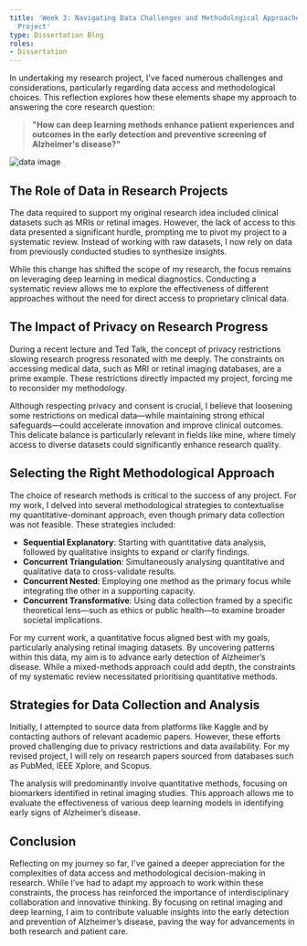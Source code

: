```yaml
---
title: 'Week 3: Navigating Data Challenges and Methodological Approaches in My Research
  Project'
type: Dissertation Blog
roles:
- Dissertation
---
```


In undertaking my research project, I've faced numerous challenges and considerations, particularly regarding data access and methodological choices. This reflection explores how these elements shape my approach to answering the core research question: 

> **"How can deep learning methods enhance patient experiences and outcomes in the early detection and preventive screening of Alzheimer's disease?"**

![data image](https://www.nicepng.com/png/detail/263-2637172_data-analytics-image-big-data-analytics-png.png)
## The Role of Data in Research Projects

The data required to support my original research idea included clinical datasets such as MRIs or retinal images. However, the lack of access to this data presented a significant hurdle, prompting me to pivot my project to a systematic review. Instead of working with raw datasets, I now rely on data from previously conducted studies to synthesize insights.

While this change has shifted the scope of my research, the focus remains on leveraging deep learning in medical diagnostics. Conducting a systematic review allows me to explore the effectiveness of different approaches without the need for direct access to proprietary clinical data.

## The Impact of Privacy on Research Progress

During a recent lecture and Ted Talk, the concept of privacy restrictions slowing research progress resonated with me deeply. The constraints on accessing medical data, such as MRI or retinal imaging databases, are a prime example. These restrictions directly impacted my project, forcing me to reconsider my methodology.

Although respecting privacy and consent is crucial, I believe that loosening some restrictions on medical data—while maintaining strong ethical safeguards—could accelerate innovation and improve clinical outcomes. This delicate balance is particularly relevant in fields like mine, where timely access to diverse datasets could significantly enhance research quality.

## Selecting the Right Methodological Approach

The choice of research methods is critical to the success of any project. For my work, I delved into several methodological strategies to contextualise my quantitative-dominant approach, even though primary data collection was not feasible. These strategies included:

- **Sequential Explanatory**: Starting with quantitative data analysis, followed by qualitative insights to expand or clarify findings.
- **Concurrent Triangulation**: Simultaneously analysing quantitative and qualitative data to cross-validate results.
- **Concurrent Nested**: Employing one method as the primary focus while integrating the other in a supporting capacity.
- **Concurrent Transformative**: Using data collection framed by a specific theoretical lens—such as ethics or public health—to examine broader societal implications.

For my current work, a quantitative focus aligned best with my goals, particularly analysing retinal imaging datasets. By uncovering patterns within this data, my aim is to advance early detection of Alzheimer’s disease. While a mixed-methods approach could add depth, the constraints of my systematic review necessitated prioritising quantitative methods.

## Strategies for Data Collection and Analysis

Initially, I attempted to source data from platforms like Kaggle and by contacting authors of relevant academic papers. However, these efforts proved challenging due to privacy restrictions and data availability. For my revised project, I will rely on research papers sourced from databases such as PubMed, IEEE Xplore, and Scopus.

The analysis will predominantly involve quantitative methods, focusing on biomarkers identified in retinal imaging studies. This approach allows me to evaluate the effectiveness of various deep learning models in identifying early signs of Alzheimer’s disease.

## Conclusion

Reflecting on my journey so far, I've gained a deeper appreciation for the complexities of data access and methodological decision-making in research. While I’ve had to adapt my approach to work within these constraints, the process has reinforced the importance of interdisciplinary collaboration and innovative thinking. By focusing on retinal imaging and deep learning, I aim to contribute valuable insights into the early detection and prevention of Alzheimer’s disease, paving the way for advancements in both research and patient care.
